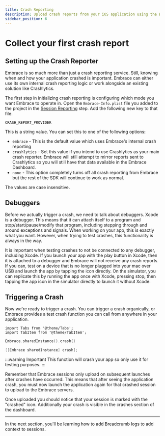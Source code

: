 ```yaml
---
title: Crash Reporting
description: Upload crash reports from your iOS application using the Embrace SDK
sidebar_position: 6
---
```


# Collect your first crash report  

## Setting up the Crash Reporter

Embrace is so much more than just a crash reporting service.
Still, knowing when and how your application crashed is important.
Embrace can either use its own internal crash reporting logic or work alongside an existing solution like Crashlytics.

The first step in initializing crash reporting is configuring which mode you want Embrace to operate in.
Open the `Embrace-Info.plist` file you added to the project in the [Session Reporting](/ios/5x/integration/session-reporting) step. Add the following new key to that file.

```text
CRASH_REPORT_PROVIDER
```

This is a string value. You can set this to one of the following options:
- `embrace` - This is the default value which uses Embrace's internal crash reporting
- `crashlytics` - Set this value if you intend to use Crashlytics as your main crash reporter. Embrace will still attempt to mirror reports sent to Crashlytics so you will still have that data available in the Embrace Dashboard.
- `none` - This option completely turns off all crash reporting from Embrace but the rest of the SDK will continue to work as normal.

The values are case insensitive.

## Debuggers

Before we actually trigger a crash, we need to talk about debuggers.
Xcode is a debugger. This means that it can attach itself to a program and stop/start/pause/modify that program, including stepping through and around exceptions and signals.
When working on your app, this is exactly what you want. However, when trying to test crashes, this functionality is always in the way.

It is important when testing crashes to not be connected to any debugger, including Xcode.
If you launch your app with the play button in Xcode, then it is attached to a debugger and Embrace will not receive any crash reports.
If you can, test on a device that is no longer plugged into your mac over USB and launch the app by tapping the icon directly.
On the simulator, you can replicate this by running the app once with Xcode, pressing stop, then tapping the app icon in the simulator directly to launch it without Xcode.

## Triggering a Crash

Now we're ready to trigger a crash.
You can trigger a crash organically, or Embrace provides a test crash function you can call from anywhere in your application.

```mdx-code-block
import Tabs from '@theme/Tabs';
import TabItem from '@theme/TabItem';
```

<Tabs groupId="ios-language" queryString="ios-language">
<TabItem value="swift" label="Swift">

```swift
Embrace.sharedInstance().crash()
```

</TabItem>

<TabItem value="objectivec" label="Objective-C">

```objectivec
[[Embrace sharedInstance] crash];
```

</TabItem>
</Tabs>

:::warning Important
This function will crash your app so only use it for testing purposes.
:::

Remember that Embrace sessions only upload on subsequent launches after crashes have occurred.
This means that after seeing the application crash, you must now launch the application again for that crashed session to upload to the Embrace servers.

Once uploaded you should notice that your session is marked with the "crashed" icon.
Additionally your crash is visible in the crashes section of the dashboard.

---

In the next section, you'll be learning how to add Breadcrumb logs to add context to sessions.
